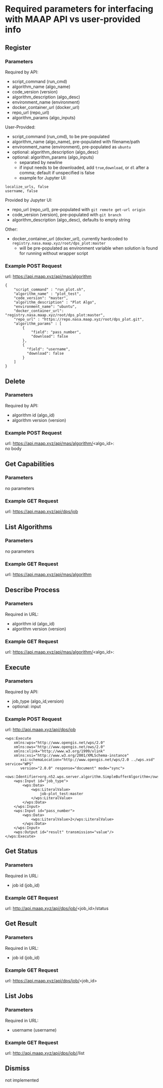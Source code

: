 # Required parameters for interfacing with MAAP API vs user-provided info
## Register
### Parameters
Required by API:
- script_command (run_cmd)
- algorithm_name (algo_name)
- code_version (version)
- algorithm_description (algo_desc)
- environment_name (environment)
- docker_container_url (docker_url)
- repo_url (repo_url)
- algorithm_params (algo_inputs)

User-Provided:
- script_command (run_cmd), to be pre-populated
- algorithm_name (algo_name), pre-populated with filename/path
- environment_name (environment), pre-populated as `ubuntu`
- optional: algorithm_description (algo_desc)
- optional: algorithm_params (algo_inputs)
	- separated by newline
	- if input needs to be downloaded, add `true`,`download`, or `dl` after a comma; default if unspecified is false
	- example for Jupyter UI: 
```
localize_urls, false
username, false
```

Provided by Jupyter UI:
- repo_url (repo_url), pre-populated with `git remote get-url origin`
- code_version (version), pre-populated with `git branch`
- algorithm_description (algo_desc), defaults to empty string


Other:
- docker_container_url (docker_url), currently hardcoded to `registry.nasa.maap.xyz/root/dps_plot:master`
	- will be pre-populated as environment variable when solution is found for running without wrapper script

### Example POST Request
url: https://api.maap.xyz/api/mas/algorithm

```
{
	"script_command" : "run_plot.sh",
	"algorithm_name" : "plot_test",
	"code_version": "master",
	"algorithm_description" : "Plot Algo",
	"environment_name": "ubuntu",
	"docker_container_url": "registry.nasa.maap.xyz/root/dps_plot:master",
	"repo_url" : "https://repo.nasa.maap.xyz/root/dps_plot.git",
	"algorithm_params" : [
		{
			"field": "pass_number",
			"download": false
		},
		{
	      "field": "username",
	      "download": false
	    }
	]
}
```

## Delete
### Parameters
Required by API:
- algorithm id (algo_id)
- algorithm version (version)

### Example POST Request
url: https://api.maap.xyz/api/mas/algorithm/<algo_id>:<version>
<br>
no body

## Get Capabilities
### Parameters
no parameters

### Example GET Request
url: https://api.maap.xyz/api/dps/job

## List Algorithms
### Parameters
no parameters

### Example GET Request
url: https://api.maap.xyz/api/mas/algorithm

## Describe Process
### Parameters
Required in URL:
- algorithm id (algo_id)
- algorithm version (version)

### Example GET Request
url: https://api.maap.xyz/api/mas/algorithm/<algo_id>:<version>

## Execute
### Parameters
Required by API:
- job_type (algo_id,version)
- optional: input

### Example POST Request
url: http://api.maap.xyz/api/dps/job
<br>
```
<wps:Execute
	xmlns:wps="http://www.opengis.net/wps/2.0"
	xmlns:ows="http://www.opengis.net/ows/2.0"
	xmlns:xlink="http://www.w3.org/1999/xlink"
	xmlns:xsi="http://www.w3.org/2001/XMLSchema-instance"
       xsi:schemaLocation="http://www.opengis.net/wps/2.0 ../wps.xsd" service="WPS"
       version="2.0.0" response="document" mode="sync">
	<ows:Identifier>org.n52.wps.server.algorithm.SimpleBufferAlgorithm</ows:Identifier>
	<wps:Input id="job_type">
		<wps:Data>
			<wps:LiteralValue>
	            job-plot_test:master
	        </wps:LiteralValue>
		</wps:Data>
	</wps:Input>
	<wps:Input id="pass_number">
		<wps:Data>
			<wps:LiteralValue>2</wps:LiteralValue>
		</wps:Data>
	</wps:Input>
	<wps:Output id="result" transmission="value"/>
</wps:Execute>
```

## Get Status
### Parameters
Required in URL:
- job id (job_id)

### Example GET Request
url: http://api.maap.xyz/api/dps/job/<job_id>/status

## Get Result
### Parameters
Required in URL:
- job id (job_id)

### Example GET Request
url: https://api.maap.xyz/api/dps/job/<job_id>

## List Jobs
### Parameters
Required in URL:
- username (username)

### Example GET Request
url: http://api.maap.xyz/api/dps/job/<username>/list

## Dismiss
not implemented